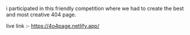 i participated in this friendly competition where we had to create the best and most creative 404 page.

live link :- https://4o4page.netlify.app/
